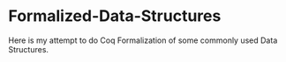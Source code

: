 # Formalized-Data-Structures

Here is my attempt to do Coq Formalization of some commonly used Data Structures. 
